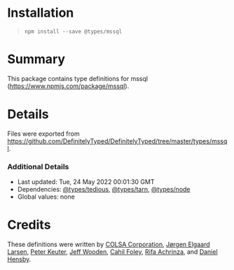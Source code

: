 # Installation
> `npm install --save @types/mssql`

# Summary
This package contains type definitions for mssql (https://www.npmjs.com/package/mssql).

# Details
Files were exported from https://github.com/DefinitelyTyped/DefinitelyTyped/tree/master/types/mssql.

### Additional Details
 * Last updated: Tue, 24 May 2022 00:01:30 GMT
 * Dependencies: [@types/tedious](https://npmjs.com/package/@types/tedious), [@types/tarn](https://npmjs.com/package/@types/tarn), [@types/node](https://npmjs.com/package/@types/node)
 * Global values: none

# Credits
These definitions were written by [COLSA Corporation](http://www.colsa.com/), [Jørgen Elgaard Larsen](https://github.com/elhaard), [Peter Keuter](https://github.com/pkeuter), [Jeff Wooden](https://github.com/woodenconsulting), [Cahil Foley](https://github.com/cahilfoley), [Rifa Achrinza](https://github.com/achrinza), and [Daniel Hensby](https://github.com/dhensby).
